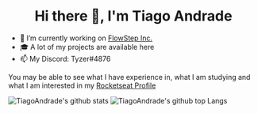 <h1 align="center">Hi there 👋, I'm Tiago Andrade</h1>

- 🔭 I’m currently working on [FlowStep Inc.](https://github.com/FlowStepInc)
- 🎓 A lot of my projects are available here
- 📫 My Discord: Tyzer#4876

You may be able to see what I have experience in, what I am studying and what I am interested in my [Rocketseat Profile](https://app.rocketseat.com.br/me/tiago)

![TiagoAndrade's github stats](https://github-readme-stats.vercel.app/api?username=Tyzerzin&bg_color=282a42&title_color=5a7dbf&text_color=a6c4fc&show_icons=true)
![TiagoAndrade's github top Langs](https://github-readme-stats.vercel.app/api/top-langs/?username=Tyzerzin&bg_color=282a42&title_color=5a7dbf&text_color=a6c4fc&layout=compact)
